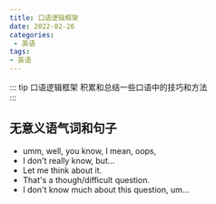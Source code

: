 ```yaml
---
title: 口语逻辑框架
date: 2022-02-26
categories:
 - 英语
tags:
- 英语
---
```



::: tip 口语逻辑框架 
积累和总结一些口语中的技巧和方法  
:::

<Boxx type="warning" changeTime="30000"  /> 

## 无意义语气词和句子
- umm, well, you know, I mean, oops,     
- I don't really know, but...     
- Let me think about it.   
- That's a though/difficult question.   
- I don't know much about this question, um...





<Vssue title="口语逻辑框架" />